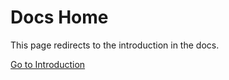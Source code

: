 # Docs Home

This page redirects to the introduction in the docs.

[Go to Introduction](./content/intro.md)
